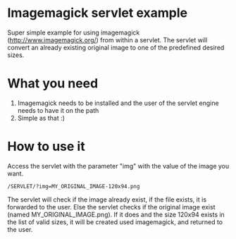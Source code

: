 # Imagemagick servlet example 
Super simple example for using imagemagick (http://www.imagemagick.org/) from within a servlet. The servlet will convert an already existing original 
image to one of the predefined desired sizes. 

# What you need
1. Imagemagick needs to be installed and the user of the servlet engine needs to have it on the path
2. Simple as that :)

# How to use it
Access the servlet with the parameter "img" with the value of the image you want.

```
/SERVLET/?img=MY_ORIGINAL_IMAGE-120x94.png
```

The servlet will check if the image already exist, if the file exists, it is forwarded to the user. Else the servlet checks if the 
original image exist (named MY_ORIGINAL_IMAGE.png). If it does and the size 120x94 exists in the list of valid sizes, 
it will be created used imagemagick, and returned to the user.